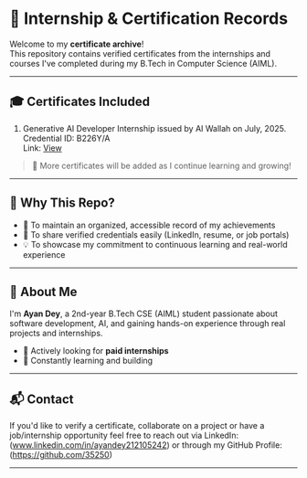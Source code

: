 # 📄 Internship & Certification Records

Welcome to my **certificate archive**!  
This repository contains verified certificates from the internships and courses I've completed during my B.Tech in Computer Science (AIML).

---

## 🎓 Certificates Included

1. Generative AI Developer Internship issued by AI Wallah on July, 2025. Credential ID: B226Y/A                  
Link: [View](https://drive.google.com/file/d/1sZ5VhMFnV8UCUOmezct3M3tPWte3mDXP/view?usp=drivesdk)

> 📌 More certificates will be added as I continue learning and growing!

---

## 🔗 Why This Repo?

- 📁 To maintain an organized, accessible record of my achievements  
- 🔗 To share verified credentials easily (LinkedIn, resume, or job portals)  
- 💡 To showcase my commitment to continuous learning and real-world experience

---

## 👋 About Me

I'm **Ayan Dey**, a 2nd-year B.Tech CSE (AIML) student passionate about software development, AI, and gaining hands-on experience through real projects and internships.

- 💼 Actively looking for **paid internships**
- 🧠 Constantly learning and building

---

## 📬 Contact

If you'd like to verify a certificate, collaborate on a project or have a job/internship opportunity feel free to reach out via LinkedIn:(www.linkedin.com/in/ayandey212105242) or through my GitHub Profile:(https://github.com/35250) 

---
